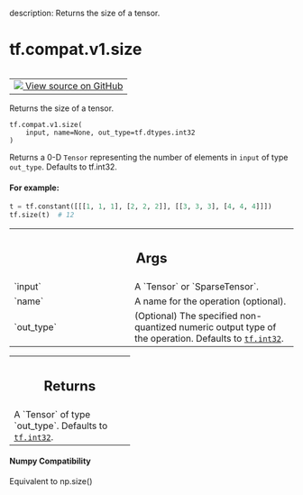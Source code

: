 description: Returns the size of a tensor.

<div itemscope itemtype="http://developers.google.com/ReferenceObject">
<meta itemprop="name" content="tf.compat.v1.size" />
<meta itemprop="path" content="Stable" />
</div>

# tf.compat.v1.size

<!-- Insert buttons and diff -->

<table class="tfo-notebook-buttons tfo-api nocontent" align="left">
<td>
  <a target="_blank" href="https://github.com/tensorflow/tensorflow/blob/r2.4/tensorflow/python/ops/array_ops.py#L734-L763">
    <img src="https://www.tensorflow.org/images/GitHub-Mark-32px.png" />
    View source on GitHub
  </a>
</td>
</table>



Returns the size of a tensor.

<pre class="devsite-click-to-copy prettyprint lang-py tfo-signature-link">
<code>tf.compat.v1.size(
    input, name=None, out_type=tf.dtypes.int32
)
</code></pre>



<!-- Placeholder for "Used in" -->

Returns a 0-D `Tensor` representing the number of elements in `input`
of type `out_type`. Defaults to tf.int32.

#### For example:



```python
t = tf.constant([[[1, 1, 1], [2, 2, 2]], [[3, 3, 3], [4, 4, 4]]])
tf.size(t)  # 12
```

<!-- Tabular view -->
 <table class="responsive fixed orange">
<colgroup><col width="214px"><col></colgroup>
<tr><th colspan="2"><h2 class="add-link">Args</h2></th></tr>

<tr>
<td>
`input`
</td>
<td>
A `Tensor` or `SparseTensor`.
</td>
</tr><tr>
<td>
`name`
</td>
<td>
A name for the operation (optional).
</td>
</tr><tr>
<td>
`out_type`
</td>
<td>
(Optional) The specified non-quantized numeric output type of the
operation. Defaults to <a href="../../../tf.md#int32"><code>tf.int32</code></a>.
</td>
</tr>
</table>



<!-- Tabular view -->
 <table class="responsive fixed orange">
<colgroup><col width="214px"><col></colgroup>
<tr><th colspan="2"><h2 class="add-link">Returns</h2></th></tr>
<tr class="alt">
<td colspan="2">
A `Tensor` of type `out_type`. Defaults to <a href="../../../tf.md#int32"><code>tf.int32</code></a>.
</td>
</tr>

</table>




#### Numpy Compatibility
Equivalent to np.size()

